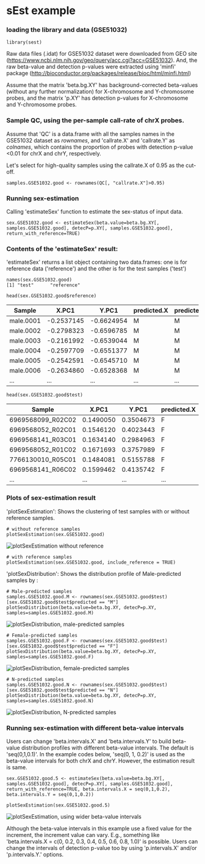 
# sEst example

### loading the library and data (GSE51032)

```{r}
library(sest)
```

Raw data files (.idat) for GSE51032 dataset were downloaded from GEO site (https://www.ncbi.nlm.nih.gov/geo/query/acc.cgi?acc=GSE51032).
And, the raw beta-value and detection p-values were extracted using 'minfi' package (http://bioconductor.org/packages/release/bioc/html/minfi.html)

Assume that the matrix 'beta.bg.XY' has background-corrected beta-values (without any further normalization) for X-chromosome and Y-chromosome probes, and the matrix 'p.XY' has detection p-values for X-chromosome and Y-chromosome probes.

### Sample QC, using the per-sample call-rate of chrX probes.
Assume that 'QC' is a data.frame with all the samples names in the GSE51032 dataset as <i>rownames</i>, and 'callrate.X' and 'callrate.Y' as <i>colnames</i>, which contains the proportion of probes with detection p-value <0.01 for chrX and chrY, respectively.

Let's select for high-quality samples using the callrate.X of 0.95 as the cut-off.

```{r}
samples.GSE51032.good <- rownames(QC[, "callrate.X"]>0.95)
```

### Running sex-estimation
Calling 'estimateSex' function to estimate the sex-status of input data.
```{r}
sex.GSE51032.good <- estimateSex(beta.value=beta.bg.XY[, samples.GSE51032.good], detecP=p.XY[, samples.GSE51032.good], return_with_reference=TRUE)
```

### Contents of the 'estimateSex' result:
'estimateSex' returns a list object containing two data.frames: one is for reference data ('reference') and the other is for the test samples ('test')
```{r}
names(sex.GSE51032.good)
[1] "test"      "reference"
```

```{r}
head(sex.GSE51032.good$reference)
```
Sample| X.PC1 |Y.PC1 | predicted.X | predicted.Y | predicted
-|------|------|-------------|-------------|-----------
male.0001	| -0.2537145 | -0.6624954 |	M	| M	| M
male.0002	| -0.2798323 | -0.6596785 |	M |	M |	M
male.0003	| -0.2161992 | -0.6539044 |	M |	M |	M
male.0004	| -0.2597709 | -0.6551377 |	M |	M |	M
male.0005	| -0.2542591 | -0.6545710 |	M |	M |	M
male.0006	| -0.2634860 | -0.6528368 |	M |	M |	M
... | ... | ... | ... | ... | ...

```{r}
head(sex.GSE51032.good$test)
```
Sample| X.PC1 |Y.PC1 | predicted.X | predicted.Y | predicted
-|------|------|-------------|-------------|-----------
6969568099_R02C02	| 0.1490050	| 0.3504673	| F	| F	| F
6969568052_R02C01	| 0.1546120	| 0.4023443	| F	| F	| F
6969568141_R03C01	| 0.1634140	| 0.2984963	| F	| F	| F
6969568052_R01C02 |	0.1671693	| 0.3757989	| F	| F	| F
7766130010_R05C01 | 0.1484081	| 0.5155788	| F	| F	| F
6969568141_R06C02	| 0.1599462	| 0.4135742	| F	| F	| F
... | ... | ... | ... | ... | ...

### Plots of sex-estimation result
'plotSexEstimation': Shows the clustering of test samples with or without reference samples.

```{r}
# without reference samples
plotSexEstimation(sex.GSE51032.good)
```
![plotSexEstimation without reference](figure/unnamed-chunk-6-1.png)

```{r}
# with reference samples
plotSexEstimation(sex.GSE51032.good, include_reference = TRUE)
```

'plotSexDistribution': Shows the distribution profile of Male-predicted samples by :
```{r}
# Male-predicted samples
samples.GSE51032.good.M <- rownames(sex.GSE51032.good$test)[sex.GSE51032.good$test$predicted == "M"]
plotSexDistribution(beta.value=beta.bg.XY, detecP=p.XY, samples=samples.GSE51032.good.M)
```
![plotSexDistribution, male-predicted samples](figure/unnamed-chunk-7-1.png)

```{r}
# Female-predicted samples
samples.GSE51032.good.F <- rownames(sex.GSE51032.good$test)[sex.GSE51032.good$test$predicted == "F"]
plotSexDistribution(beta.value=beta.bg.XY, detecP=p.XY, samples=samples.GSE51032.good.F)
```
![plotSexDistribution, female-predicted samples](figure/unnamed-chunk-8-1.png)

```{r}
# N-predicted samples
samples.GSE51032.good.N <- rownames(sex.GSE51032.good$test)[sex.GSE51032.good$test$predicted == "N"]
plotSexDistribution(beta.value=beta.bg.XY, detecP=p.XY, samples=samples.GSE51032.good.N)
```
![plotSexDistribution, N-predicted samples](figure/unnamed-chunk-9-1.png)


### Running sex-estimation with different beta-value intervals
Users can change 'beta.intervals.X' and 'beta.intervals.Y' to build beta-value distribution profiles with different  beta-value intervals. The default is 'seq(0,1,0.1)'.
In the example codes below, 'seq(0, 1, 0.2)' is used as the beta-value intervals for both chrX and chrY. However, the estimation result is same.
```{r}
sex.GSE51032.good.5 <- estimateSex(beta.value=beta.bg.XY[, samples.GSE51032.good], detecP=p.XY[, samples.GSE51032.good], return_with_reference=TRUE, beta.intervals.X = seq(0,1,0.2), beta.intervals.Y = seq(0,1,0.2))

plotSexEstimation(sex.GSE51032.good.5)
```
![plotSexEstimation, using wider beta-value intervals](figure/unnamed-chunk-10-1.png)

Although the beta-value intervals in this example use a fixed value for the increment, the increment value can vary. E.g., something like 'beta.intervals.X = c(0, 0.2, 0.3, 0.4, 0.5, 0.6, 0.8, 1.0)' is possible. Users can change the intervals of detection p-value too by using 'p.intervals.X' and/or 'p.intervals.Y.' options.

